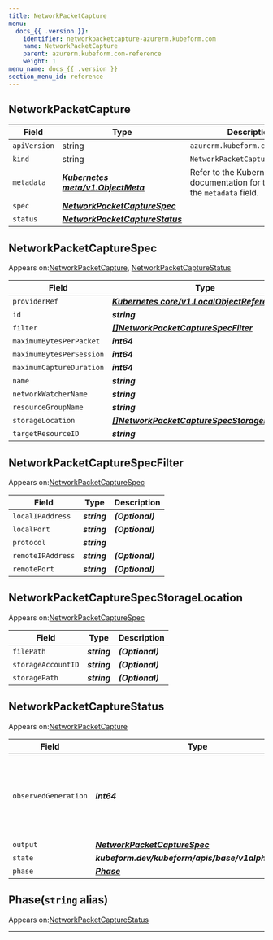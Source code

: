 ```yaml
---
title: NetworkPacketCapture
menu:
  docs_{{ .version }}:
    identifier: networkpacketcapture-azurerm.kubeform.com
    name: NetworkPacketCapture
    parent: azurerm.kubeform.com-reference
    weight: 1
menu_name: docs_{{ .version }}
section_menu_id: reference
---
```


## NetworkPacketCapture
| Field | Type | Description |
| ------ | ----- | ----------- |
| `apiVersion` | string | `azurerm.kubeform.com/v1alpha1` |
|    `kind` | string | `NetworkPacketCapture` |
| `metadata` | ***[Kubernetes meta/v1.ObjectMeta](https://v1-18.docs.kubernetes.io/docs/reference/generated/kubernetes-api/v1.18/#objectmeta-v1-meta)***|Refer to the Kubernetes API documentation for the fields of the `metadata` field.|
| `spec` | ***[NetworkPacketCaptureSpec](#networkpacketcapturespec)***||
| `status` | ***[NetworkPacketCaptureStatus](#networkpacketcapturestatus)***||
## NetworkPacketCaptureSpec

Appears on:[NetworkPacketCapture](#networkpacketcapture), [NetworkPacketCaptureStatus](#networkpacketcapturestatus)

| Field | Type | Description |
| ------ | ----- | ----------- |
| `providerRef` | ***[Kubernetes core/v1.LocalObjectReference](https://v1-18.docs.kubernetes.io/docs/reference/generated/kubernetes-api/v1.18/#localobjectreference-v1-core)***||
| `id` | ***string***||
| `filter` | ***[[]NetworkPacketCaptureSpecFilter](#networkpacketcapturespecfilter)***| ***(Optional)*** |
| `maximumBytesPerPacket` | ***int64***| ***(Optional)*** |
| `maximumBytesPerSession` | ***int64***| ***(Optional)*** |
| `maximumCaptureDuration` | ***int64***| ***(Optional)*** |
| `name` | ***string***||
| `networkWatcherName` | ***string***||
| `resourceGroupName` | ***string***||
| `storageLocation` | ***[[]NetworkPacketCaptureSpecStorageLocation](#networkpacketcapturespecstoragelocation)***||
| `targetResourceID` | ***string***||
## NetworkPacketCaptureSpecFilter

Appears on:[NetworkPacketCaptureSpec](#networkpacketcapturespec)

| Field | Type | Description |
| ------ | ----- | ----------- |
| `localIPAddress` | ***string***| ***(Optional)*** |
| `localPort` | ***string***| ***(Optional)*** |
| `protocol` | ***string***||
| `remoteIPAddress` | ***string***| ***(Optional)*** |
| `remotePort` | ***string***| ***(Optional)*** |
## NetworkPacketCaptureSpecStorageLocation

Appears on:[NetworkPacketCaptureSpec](#networkpacketcapturespec)

| Field | Type | Description |
| ------ | ----- | ----------- |
| `filePath` | ***string***| ***(Optional)*** |
| `storageAccountID` | ***string***| ***(Optional)*** |
| `storagePath` | ***string***| ***(Optional)*** |
## NetworkPacketCaptureStatus

Appears on:[NetworkPacketCapture](#networkpacketcapture)

| Field | Type | Description |
| ------ | ----- | ----------- |
| `observedGeneration` | ***int64***| ***(Optional)*** Resource generation, which is updated on mutation by the API Server.|
| `output` | ***[NetworkPacketCaptureSpec](#networkpacketcapturespec)***| ***(Optional)*** |
| `state` | ***kubeform.dev/kubeform/apis/base/v1alpha1.State***| ***(Optional)*** |
| `phase` | ***[Phase](#phase)***| ***(Optional)*** |
## Phase(`string` alias)

Appears on:[NetworkPacketCaptureStatus](#networkpacketcapturestatus)

---
